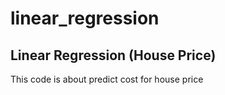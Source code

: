 # linear_regression
## Linear Regression (House Price)
This code is about predict cost for house price 
